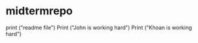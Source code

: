 # midtermrepo
print ("readme file")
Print ("John is working hard")
Print ("Khoan is working hard") 
